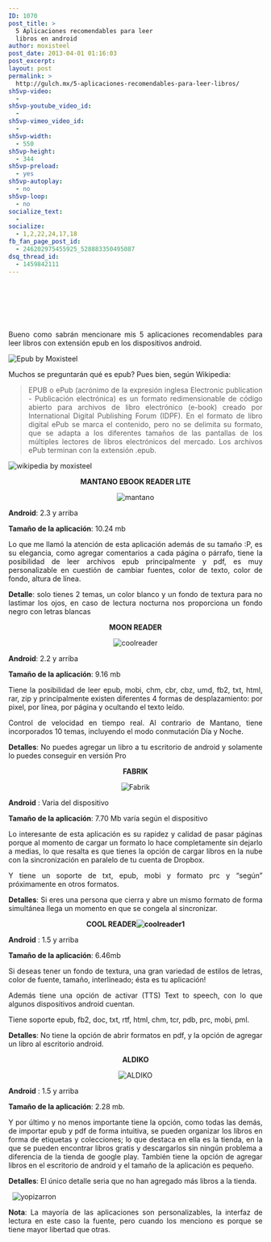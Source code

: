 ```yaml
---
ID: 1070
post_title: >
  5 Aplicaciones recomendables para leer
  libros en android
author: moxisteel
post_date: 2013-04-01 01:16:03
post_excerpt:
layout: post
permalink: >
  http://gulch.mx/5-aplicaciones-recomendables-para-leer-libros/
sh5vp-video:
  - 
sh5vp-youtube_video_id:
  - 
sh5vp-vimeo_video_id:
  - 
sh5vp-width:
  - 550
sh5vp-height:
  - 344
sh5vp-preload:
  - yes
sh5vp-autoplay:
  - no
sh5vp-loop:
  - no
socialize_text:
  - 
socialize:
  - 1,2,22,24,17,18
fb_fan_page_post_id:
  - 246202975455925_528883350495087
dsq_thread_id:
  - 1459842111
---
```

&nbsp;

&nbsp;

&nbsp;
<p style="text-align: justify;">Bueno como sabrán mencionare mis 5 aplicaciones recomendables para leer libros con extensión epub en los dispositivos android.</p>
<img class="aligncenter size-large wp-image-1071" alt="Epub by Moxisteel" src="http://gulch.mx/wp-content/uploads/2013/03/yolibro-700x393.jpg" />

Muchos se preguntarán qué es epub? Pues bien, según Wikipedia:
<blockquote>
<p style="text-align: justify;">EPUB o ePub (acrónimo de la expresión inglesa Electronic publication - Publicación electrónica) es un formato redimensionable de código abierto para archivos de libro electrónico (e-book) creado por International Digital Publishing Forum (IDPF). En el formato de libro digital ePub se marca el contenido, pero no se delimita su formato, que se adapta a los diferentes tamaños de las pantallas de los múltiples lectores de libros electrónicos del mercado. Los archivos ePub terminan con la extensión .epub.</p>
</blockquote>
<img class="aligncenter size-large wp-image-1072" alt="wikipedia by moxisteel" src="http://gulch.mx/wp-content/uploads/2013/03/pinguino2-700x393.jpg" />
<p align="center"><b>MANTANO EBOOK READER LITE</b></p>
<p align="center"><img class="aligncenter size-full wp-image-1075" alt="mantano" src="http://gulch.mx/wp-content/uploads/2013/04/mantano.png" /></p>
<p style="text-align: left;"><strong>Android</strong>: 2.3 y arriba</p>
<p style="text-align: left;"><strong>Tamaño de la aplicación</strong>: 10.24 mb</p>
<p style="text-align: justify;">Lo que me llamó la atención de esta aplicación además de su tamaño :P, es su elegancia, como agregar comentarios a cada página o párrafo, tiene la posibilidad de leer archivos epub principalmente y pdf, es muy personalizable en cuestión de cambiar fuentes, color de texto, color de fondo, altura de línea.</p>
<p style="text-align: justify;" align="center"><strong>Detalle</strong>: solo tienes 2 temas, un color blanco y un fondo de textura para no lastimar los ojos, en caso de lectura nocturna nos proporciona un fondo negro con letras blancas</p>
<p align="center"><b>MOON READER</b></p>
<p align="center"><img class="aligncenter size-full wp-image-1076" alt="coolreader" src="http://gulch.mx/wp-content/uploads/2013/04/coolreader.png" /></p>
<strong>Android</strong>: 2.2 y arriba

<strong>Tamaño de la aplicación</strong>: 9.16 mb
<p style="text-align: justify;">Tiene la posibilidad de leer epub, mobi, chm, cbr, cbz, umd, fb2, txt, html, rar, zip y principalmente existen diferentes 4 formas de desplazamiento: por pixel, por línea, por página y ocultando el texto leído.</p>
<p style="text-align: justify;">Control de velocidad en tiempo real. Al contrario de Mantano, tiene incorporados 10 temas, incluyendo el modo conmutación Día y Noche.</p>
<p style="text-align: justify;"><strong>Detalles</strong>: No puedes agregar un libro a tu escritorio de android y solamente lo puedes conseguir en versión Pro</p>
<p align="center"><b>FABRIK</b></p>
<p align="center"><img class="aligncenter size-full wp-image-1077" alt="Fabrik" src="http://gulch.mx/wp-content/uploads/2013/04/Fabrik.png" /></p>
<strong>Android</strong> : Varia del dispositivo

<strong>Tamaño de la aplicación</strong>: 7.70 Mb varía según el dispositivo
<p style="text-align: justify;">Lo interesante de esta aplicación es su rapidez y calidad de pasar páginas porque al momento de cargar un formato lo hace completamente sin dejarlo a medias, lo que resalta es que tienes la opción de cargar libros en la nube con la sincronización en paralelo de tu cuenta de Dropbox.</p>
<p style="text-align: justify;">Y tiene un soporte de txt, epub, mobi y formato prc y “según” próximamente en otros formatos.</p>
<p style="text-align: justify;"><strong>Detalles</strong>: Si eres una persona que cierra y abre un mismo formato de forma simultánea llega un momento en que se congela al sincronizar.</p>
<p style="text-align: center;"><b>COOL READER</b><strong><img class="aligncenter size-full wp-image-1078" alt="coolreader1" src="http://gulch.mx/wp-content/uploads/2013/04/coolreader1.png" /></strong></p>
<p style="text-align: left;"><strong>Android</strong> : 1.5 y arriba</p>
<strong>Tamaño de la aplicación</strong>: 6.46mb
<p style="text-align: justify;">Si deseas tener un fondo de textura, una gran variedad de estilos de letras, color de fuente, tamaño, interlineado; ésta es tu aplicación!</p>
<p style="text-align: justify;">Además tiene una opción de activar (TTS) Text to speech, con lo que algunos dispositivos android cuentan.</p>
<p style="text-align: justify;">Tiene soporte epub, fb2, doc, txt, rtf, html, chm, tcr, pdb, prc, mobi, pml.</p>
<p style="text-align: justify;"><strong>Detalles</strong>: No tiene la opción de abrir formatos en pdf, y la opción de agregar un libro al escritorio android.</p>
<p align="center"><b>ALDIKO</b></p>
<p align="center"><img class="aligncenter size-full wp-image-1079" alt="ALDIKO" src="http://gulch.mx/wp-content/uploads/2013/04/ALDIKO.png" /></p>
<strong>Android</strong> : 1.5 y arriba

<strong>Tamaño de la aplicación</strong>: 2.28 mb.
<p style="text-align: justify;">Y por último y no menos importante tiene la opción, como todas las demás, de importar epub y pdf de forma intuitiva, se pueden organizar los libros en forma de etiquetas y colecciones; lo que destaca en ella es la tienda, en la que se pueden encontrar libros gratis y descargarlos sin ningún problema a diferencia de la tienda de google play. También tiene la opción de agregar libros en el escritorio de android y el tamaño de la aplicación es pequeño.</p>
<p style="text-align: justify;"><strong>Detalles</strong>: El único detalle seria que no han agregado más libros a la tienda.</p>
&nbsp;

<img class="aligncenter size-large wp-image-1085" alt="yopizarron" src="http://gulch.mx/wp-content/uploads/2013/04/yopizarron-700x393.png" />
<p style="text-align: justify;"><strong>Nota</strong>: La mayoría de las aplicaciones son personalizables, la interfaz de lectura en este caso la fuente, pero cuando los menciono es porque se tiene mayor libertad que otras.</p>